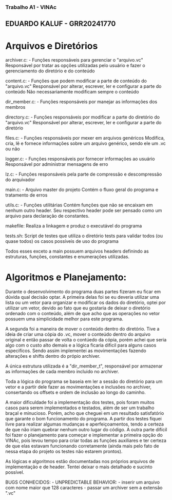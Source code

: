 ### Trabalho A1 - VINAc 

## EDUARDO KALUF - GRR20241770

# Arquivos e Diretórios

archiver.c:
    - Funções responsáveis para gerenciar o "arquivo.vc"
    Responsável por tratar as opções utilizadas pelo usuário e fazer o gerenciamento do diretório e do conteúdo

content.c:
    - Funções que podem modificar a parte de conteúdo do "arquivo.vc"
    Responsável por alterar, escrever, ler e configurar a parte do conteúdo
    Não necessariamente modificam sempre o conteúdo

dir_member.c:
    - Funções responsáveis por manejar as informações dos membros

directory.c:
    - Funções responsáveis por modificar a parte do diretório do "arquivo.vc"
    Responsável por alterar, escrever, ler e configurar a parte do diretório

files.c:
    - Funções responsáveis por mexer em arquivos genéricos
    Modifica, cria, lê e fornece informações sobre um arquivo genérico, sendo ele um .vc ou não 

logger.c:
    - Funções responsáveis por fornecer informações ao usuário
    Responsável por administrar mensagens de erro 

lz.c:
    - Funções responsáveis pela parte de compressão e descompressão do arquivador

main.c:
    - Arquivo master do projeto
    Contém o fluxo geral do programa e tratamento de erros

utils.c:
    - Funções utilitárias
    Contém funções que não se encaixam em nenhum outro header.
    Seu respectivo header pode ser pensado como um arquivo para declaração de constantes.

makefile:
    Realiza a linkagem e produz o executável do programa

tests.sh:
    Script de testes que utiliza o diretório tests para validar todos (ou quase todos) os casos possíveis de uso do programa 

Todos esses exceto a main possuem arquivos headers definindo as estruturas, funções, constantes e enumerações utilizadas.

# Algoritmos e Planejamento:

Durante o desenvolvimento do programa duas partes fizeram eu ficar em dúvida qual decisão optar.
A primeira delas foi se eu deveria utilizar uma lista ou um vetor para organizar e modificar os dados do diretório, optei
por utilizar um vetor, devido ao fato que eu gostaria de deixar o diretório ordenado com o conteúdo, além de que 
acho que as operações no vetor possuem uma simplicidade melhor para este programa.

A segunda foi a maneira de mover o conteúdo dentro do diretório.
Tive a ideia de criar uma cópia do .vc, mover o conteúdo dentro do arquivo original e então passar de volta o contúedo da cópia,
porém achei que seria algo com o custo alto demais e a lógica ficaria dificil para alguns casos especifícos.
Sendo assim implementei as movimentações fazendo alterações e shifts dentro do própio archiver.

A única estrutura utilizada é a "dir_member_t", responsável por armazenar as informações de cada membro incluido no archiver.

Toda a lógica do programa se baseia em ler a sessão do diretório para um vetor e a partir dele fazer as movimentações e inclusões
no archiver, consertando os offsets e ordem de inclusão ao longo do caminho.

A maior dificuldade foi a implementação dos testes, pois foram muitos casos para serem implementados e testados, além
de ser um trabalho braçal e minucioso. Porém, acho que cheguei em um resultado satisfatório que garante o bom funcionamento do 
programa.
A partir dos testes fiquei livre para realizar algumas mudanças e aperfeiçoamentos, tendo a certeza de que não iriam 
quebrar nenhum outro lugar do código.
A outra parte difícil foi fazer o planejamento para começar e implementar a primeira opção do VINAc, pois levou tempo
para criar todas as funções auxiliares e ter certeza de que elas estavam funcionando corretamente (ainda mais pelo fato
de nessa etapa do projeto os testes não estarem prontos).

As lógicas e algoritmos estão documentadas nos próprios arquivos de implementação e de header.
Tentei deixar o mais detalhado e sucinto possível.

BUGS CONHECIDOS:
    - UNPREDICTABLE BEHAVIOR:
        - inserir um arquivo com nome maior que 128 caracteres
        - passar um archiver sem a extensão ".vc"
